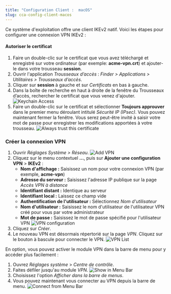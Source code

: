 ```yaml
---
title: "Configuration Client :  macOS"
slug: cca-config-client-macos
---
```


Ce système d'exploitation offre une client IKEv2 natif. Voici les étapes pour configurer une connexion VPN IKEv2 :

#### Autoriser le certificat

1. Faire un double-clic sur le certificat que vous avez téléchargé et enregistré sur votre ordinateur (par exemple: **acme-vpn.crt**) et ajouter-le dans votre trousseau **session**.
1. Ouvrir l'application *Trousseaux d’accès* : *Finder > Applications > Utilitaires > Trousseaux d’accès*.
1. Cliquer sur **session** à gauche et sur *Certificats* en bas à gauche.
1. Dans la boîte de recherche en haut à droite de la fenêtre du Trousseaux d’accès, rechercher le certificat que vous venez d'ajouter.
   ![Keychain Access](/assets/Mac-2-Keychain.png)
1. Faire un double-clic sur le certificat et sélectionner **Toujours approuver** dans le premier menu déroulant intitulé *Sécurité IP (IPsec)*. Vous pouvez maintenant fermer la fenêtre.  Vous serez peut-être invité à saisir votre mot de passe pour enregistrer les modifications apportées à votre trousseau.
   ![Always trust this certificate](/assets/Mac-3-Always-Trust.png)

### Créer la connexion VPN

1. Ouvrir *Réglages Système > Réseau*.
   ![Add VPN](/assets/Mac-4-Add-VPN.png)
1. Cliquez sur le menu contextuel **...**, puis sur **Ajouter une configuration VPN** > **IKEv2** :
    - **Nom d'affichage :** Saisissez un nom pour votre connexion VPN (par exemple, **acme-vpn**)
    - **Adresse du serveur :** Saisissez l'adresse IP publique sur la page *Accès VPN à distance*
    - **Identifiant distant :** Identique au serveur
    - **Identifiant local :** Laissez ce champ vide
    - **Authentification de l'utilisateur :** Sélectionnez *Nom d'utilisateur*
    - **Nom d'utilisateur :** Saisissez le nom d'utilisateur de l'utilisateur VPN créé pour vous par votre administrateur
    - **Mot de passe :** Saisissez le mot de passe spécifié pour l'utilisateur VPN
    ![VPN configuration](/assets/Mac-5-Configuration.png)
1. Cliquez sur *Créer*.
1. Le nouveau VPN est désormais répertorié sur la page *VPN*. Cliquez sur le bouton à bascule pour connecter le VPN.
   ![VPN List](/assets/Mac-6-VPN-List.png)

En option, vous pouvez activer le module VPN dans la barre de menu pour y accéder plus facilement :
1. Ouvrez *Réglages système* > *Centre de contrôle*.
1. Faites défiler jusqu'au module *VPN*.
   ![Show in Menu Bar](/assets/Mac-7-Show-In-Menu-Bar.png)
1. Choisissez l'option *Afficher dans la barre de menus*.
1. Vous pouvez maintenant vous connecter au VPN depuis la barre de menu.
   ![Connect from Menu Bar](/assets/Mac-8-Connect-From-Menu-Bar.png)